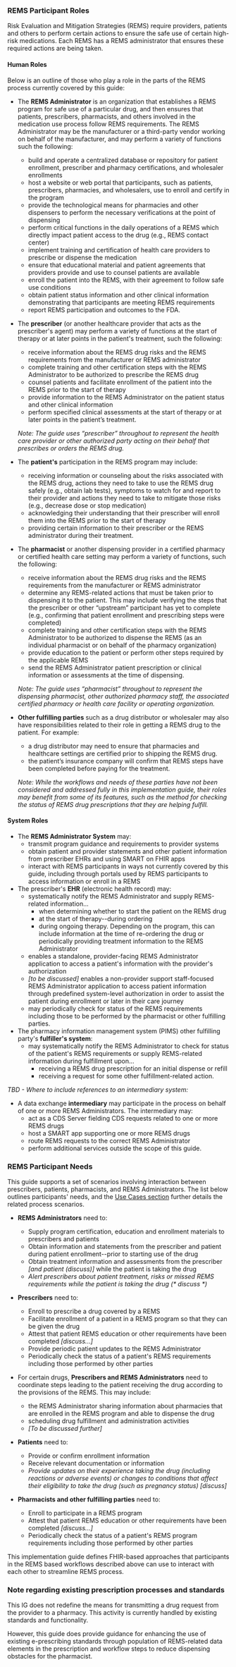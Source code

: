 ### REMS Participant Roles
Risk Evaluation and Mitigation Strategies (REMS) require providers, patients and others to perform certain actions to ensure the safe use of certain high-risk medications. Each REMS has a REMS administrator that ensures these required actions are being taken. 

#### Human Roles
Below is an outline of those who play a role in the parts of the REMS process currently covered by this guide:
- The **REMS Administrator** is an organization that establishes a REMS program for safe use of a particular drug, and then ensures that patients, prescribers, pharmacists, and others involved in the medication use process follow REMS requirements. The REMS Administrator may be the manufacturer or a third-party vendor working on behalf of the manufacturer, and may perform a variety of functions such the following: 
  - build and operate a centralized database or repository for patient enrollment, prescriber and pharmacy certifications, and wholesaler enrollments 
  - host a website or web portal that participants, such as patients, prescribers, pharmacies, and wholesalers, use to enroll and certify in the program
  - provide the technological means for pharmacies and other dispensers to perform the necessary verifications at the point of dispensing 
  - perform critical functions in the daily operations of a REMS which directly impact patient access to the drug (e.g., REMS contact center)
  - implement training and certification of health care providers to prescribe or dispense the medication
  - ensure that educational material and patient agreements that providers provide and use to counsel patients are available
  - enroll the patient into the REMS, with their agreement to follow safe use conditions
  - obtain patient status information and other clinical information demonstrating that participants are meeting REMS requirements
  - report REMS participation and outcomes to the FDA.

- The **prescriber** (or another healthcare provider that acts as the prescriber's agent) may perform a variety of functions at the start of therapy or at later points in the patient's treatment, such the following: 
  - receive information about the REMS drug risks and the REMS requirements from the manufacturer or REMS administrator
  - complete training and other certification steps with the REMS Administrator to be authorized to prescribe the REMS drug
  - counsel patients and facilitate enrollment of the patient into the REMS prior to the start of therapy
  - provide information to the REMS Administrator on the patient status and other clinical information 
  - perform specified clinical assessments at the start of therapy or at later points in the patient’s treatment.
  
  _Note: The guide uses “prescriber” throughout to represent the health care provider or other authorized party acting on their behalf that prescribes or orders the REMS drug._
  
- The **patient's** participation in the REMS program may include:  
  - receiving information or counseling about the risks associated with the REMS drug, actions they need to take to use the REMS drug safely (e.g., obtain lab tests),  symptoms to watch for and report to their provider and actions they need to take to mitigate those risks (e.g., decrease dose or stop medication)
  - acknowledging their understanding that their prescriber will enroll them into the REMS prior to the start of therapy
  - providing certain information to their prescriber or the REMS administrator during their treatment.

- The **pharmacist** or another dispensing provider in a certified pharmacy or certified health care setting may perform a variety of functions, such the following:
  - receive information about the REMS drug risks and the REMS requirements from the manufacturer or REMS administrator
  - determine any REMS-related actions that must be taken prior to dispensing it to the patient. This may include verifying the steps that the prescriber or other “upstream” participant has yet to complete (e.g., confirming that patient enrollment and prescribing steps were completed)
  - complete training and other certification steps with the REMS Administrator to be authorized to dispense the REMS (as an individual pharmacist or on behalf of the pharmacy organization) 
  - provide education to the patient or perform other steps required by the applicable REMS 
  - send the REMS Administrator patient prescription or clinical information or assessments at the time of dispensing.
  
  _Note: The guide uses “pharmacist” throughout to represent the dispensing pharmacist, other authorized pharmacy staff, the associated certified pharmacy or health care facility or operating organization._
  
- **Other fulfilling parties** such as a drug distributor or wholesaler may also have responsibilities related to their role in getting a REMS drug to the patient. For example: 
  - a drug distributor may need to ensure that pharmacies and healthcare settings are certified prior to shipping the REMS drug. 
  - the patient’s insurance company will confirm that REMS steps have been completed before paying for the treatment.

  _Note: While the workflows and needs of these parties have not been considered and addressed fully in this implementation guide, their roles may benefit from some of its features, such as the method for checking the status of REMS drug prescriptions that they are helping fulfill._

#### System Roles
- The **REMS Administrator System** may: 
  - transmit program guidance and requirements to provider systems
  - obtain patient and provider statements and other patient information from prescriber EHRs and using SMART on FHIR apps
  - interact with REMS participants in ways not currently covered by this guide, including through portals used by REMS participants to access information or enroll in a REMS
- The prescriber's **EHR** (electronic health record) may:
  - systematically notify the REMS Administrator and supply REMS-related information... 
    - when determining whether to start the patient on the REMS drug
    - at the start of therapy--during ordering
    - during ongoing therapy. Depending on the program, this can include information at the time of re-ordering the drug or periodically providing treatment information to the REMS Administrator
  - enables a standalone, provider-facing REMS Administrator application to access a patient's information with the provider's authorization
  - _[to be discussed]_ enables a non-provider support staff-focused REMS Administrator application to access patient information through predefined system-level authorization in order to assist the patient during enrollment or later in their care journey
  - may periodically check for status of the REMS requirements including those to be performed by the pharmacist or other fulfilling parties.
- The pharmacy information management system (PIMS) other fulfilling party's **fulfiller's system**:
  - may systematically notify the REMS Administrator to check for status of the patient's REMS requirements or supply REMS-related information during fulfillment upon...
    - receiving a REMS drug prescription for an initial dispense or refill
    - receiving a request for some other fulfillment-related action.

_TBD - Where to include references to an intermediary system:_
- A data exchange **intermediary** may participate in the process on behalf of one or more REMS Administrators. The intermediary may:
  - act as a CDS Server fielding CDS requests related to one or more REMS drugs
  - host a SMART app supporting one or more REMS drugs
  -	route REMS requests to the correct REMS Administrator
  - perform additional services outside the scope of this guide.

### REMS Participant Needs
This guide supports a set of scenarios involving interaction between prescribers, patients, pharmacists, and REMS Administrators. The list below outlines participants' needs, and the [Use Cases section](use-cases.html) further details the related process scenarios.

* **REMS Administrators** need to: 
  * Supply program certification, education and enrollment materials to prescribers and patients
  * Obtain information and statements from the prescriber and patient during patient enrollment--prior to starting use of the drug
  * Obtain treatment information and assessments from the prescriber _[and patient (discuss)]_ while the patient is taking the drug
  * _Alert prescribers about patient treatment, risks or missed REMS requirements while the patient is taking the drug (* discuss *)_  

* **Prescribers** need to:
  * Enroll to prescribe a drug covered by a REMS
  * Facilitate enrollment of a patient in a REMS program so that they can be given the drug
  * Attest that patient REMS education or other requirements have been completed _[discuss...]_
  * Provide periodic patient updates to the REMS Administrator 
  * Periodically check the status of a patient's REMS requirements including those performed by other parties

* For certain drugs, **Prescribers and REMS Administrators** need to coordinate steps leading to the patient receiving the drug according to the provisions of the REMS. This may include:
  * the REMS Administrator sharing information about pharmacies that are enrolled in the REMS program and able to dispense the drug
  * scheduling drug fulfillment and administration activities
  * _[To be discussed further]_

* **Patients** need to: 
  * Provide or confirm enrollment information
  * Receive relevant documentation or information
  * _Provide updates on their experience taking the drug (including reactions or adverse events) or changes to conditions that affect their eligibility to take the drug (such as pregnancy status) [discuss]_ 

* **Pharmacists and other fulfilling parties** need to:
  * Enroll to participate in a REMS program
  * Attest that patient REMS education or other requirements have been completed _[discuss...]_
  * Periodically check the status of a patient's REMS program requirements including those performed by other parties

This implementation guide defines FHIR-based approaches that participants in the REMS based workflows described above can use to interact with each other to streamline REMS process.  

### Note regarding existing prescription processes and standards
This IG does not redefine the means for transmitting a drug request from the provider to a pharmacy. This activity is currently handled by existing standards and functionality. 

However, this guide does provide guidance for enhancing the use of existing e-prescribing standards through population of REMS-related data elements in the prescription and workflow steps to reduce dispensing obstacles for the pharmacist. 
